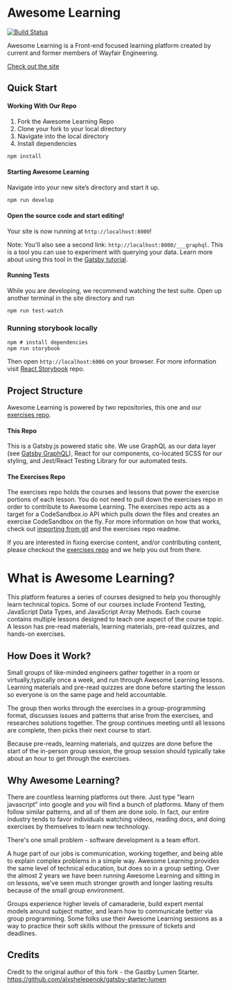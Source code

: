 # Awesome Learning
[![Build Status](https://travis-ci.org/wayfair/awesome-learning.svg?branch=master)](https://travis-ci.org/wayfair/awesome-learning)

Awesome Learning is a Front-end focused learning platform created by current and former members of Wayfair Engineering.

[Check out the site](https://wayfair.github.io/awesome-learning/)

## Quick Start

#### Working With Our Repo
1. Fork the Awesome Learning Repo
2. Clone your fork to your local directory
3. Navigate into the local directory
4. Install dependencies
```sh
npm install
```

#### Starting Awesome Learning

Navigate into your new site’s directory and start it up.
```sh
npm run develop
```

#### Open the source code and start editing!

Your site is now running at `http://localhost:8000`!

Note: You'll also see a second link: `http://localhost:8000/___graphql`. This is a tool you can use to experiment with querying your data. Learn more about using this tool in the [Gatsby tutorial](https://www.gatsbyjs.org/tutorial/part-five/#introducing-graphiql).

#### Running Tests

While you are developing, we recommend watching the test suite. Open up another terminal in the site directory and run 
```
npm run test-watch
```

### Running storybook locally

```
npm # install dependencies
npm run storybook
```

Then open `http://localhost:6006` on your browser. For more information visit [React Storybook](https://github.com/storybooks/storybook) repo.


## Project Structure
Awesome Learning is powered by two repositories, this one and our [exercises repo](https://github.com/wayfair/awesome-learning-exercises).

#### This Repo
This is a Gatsby.js powered static site. We use GraphQL as our data layer (see [Gatsby GraphQL](https://www.gatsbyjs.org/tutorial/part-five/#introducing-graphiql)), React for our components, co-located SCSS for our styling, and Jest/React Testing Library for our automated tests.

#### The Exercises Repo
The exercises repo holds the courses and lessons that power the exercise portions of each lesson. You do not need to pull down the exercises repo in order to contribute to Awesome Learning. The exercises repo acts as a target for a CodeSandbox.io API which pulls down the files and creates an exercise CodeSandbox on the fly. For more information on how that works, check out [importing from git](https://codesandbox.io/docs/importing#import-from-github) and the exercises repo readme.

If you are interested in fixing exercise content, and/or contributing content, please checkout the [exercises repo](https://github.com/wayfair/awesome-learning-exercises) and we help you out from there.


# What is Awesome Learning?
 This platform features a series of courses designed to help you thoroughly learn technical topics. Some of our courses include Frontend Testing, JavaScript Data Types, and JavaScript Array Methods. Each course contains multiple lessons designed to teach one aspect of the course topic. A lesson has pre-read materials, learning materials, pre-read quizzes, and hands-on exercises.

## How Does it Work?
Small groups of like-minded engineers gather together in a room or virtually,typically once a week, and run through Awesome Learning lessons. Learning materials and pre-read quizzes are done before starting the lesson so everyone is on the same page and held accountable. 


The group then works through the exercises in a group-programming format, discusses issues and patterns that arise from the exercises, and researches solutions together. The group continues meeting until all lessons are complete, then picks their next course to start.


Because pre-reads, learning materials, and quizzes are done before the start of the in-person group session, the group session should typically take about an hour to get through the exercises. 

## Why Awesome Learning?
There are countless learning platforms out there. Just type "learn javascript" into google and you will find a bunch of platforms. Many of them follow similar patterns, and all of them are done solo. In fact, our entire industry tends to favor individuals watching videos, reading docs, and doing exercises by themselves to learn new technology.


There's one small problem - software development is a team effort.


A huge part of our jobs is communication, working together, and being able to explain complex problems in a simple way. Awesome Learning provides the same level of technical education, but does so in a group setting.  Over the almost 2 years we have been running Awesome Learning and sitting in on lessons, we've seen much stronger growth and longer lasting results because of the small group environment. 


Groups experience higher levels of camaraderie, build expert mental models around subject matter, and learn how to communicate better via group programming. Some folks use their Awesome Learning sessions as a way to practice their soft skills without the pressure of tickets and deadlines. 


## Credits
Credit to the original author of this fork - the Gastby Lumen Starter.
https://github.com/alxshelepenok/gatsby-starter-lumen